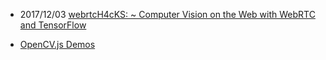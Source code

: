 


- 2017/12/03 [webrtcH4cKS: ~ Computer Vision on the Web with WebRTC and TensorFlow](https://webrtchacks.com/webrtc-cv-tensorflow/)


- [OpenCV.js Demos](https://huningxin.github.io/opencv.js/samples/)



